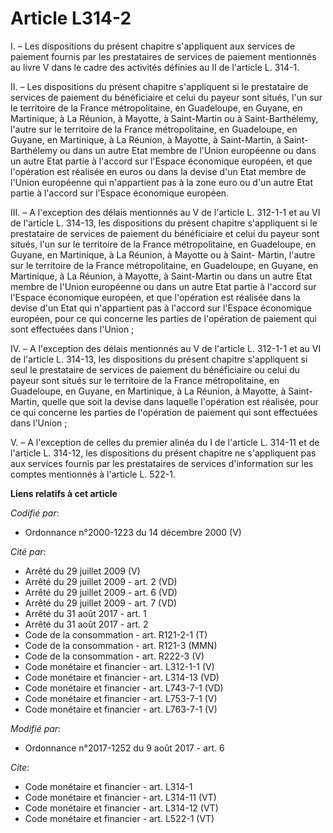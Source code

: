 # Article L314-2

I. – Les dispositions du présent chapitre s'appliquent aux services de paiement fournis par les prestataires de services de
paiement mentionnés au livre V dans le cadre des activités définies au II de l'article L. 314-1. 

II. – Les dispositions du présent chapitre s'appliquent si le prestataire de services de paiement du bénéficiaire et celui du
payeur sont situés, l'un sur le territoire de la France métropolitaine, en Guadeloupe, en Guyane, en Martinique, à La
Réunion, à Mayotte, à Saint-Martin ou à Saint-Barthélemy, l'autre sur le territoire de la France métropolitaine, en
Guadeloupe, en Guyane, en Martinique, à La Réunion, à Mayotte, à Saint-Martin, à Saint-Barthélemy ou dans un autre Etat
membre de l'Union européenne ou dans un autre Etat partie à l'accord sur l'Espace économique européen, et que l'opération est
réalisée en euros ou dans la devise d'un Etat membre de l'Union européenne qui n'appartient pas à la zone euro ou d'un autre
Etat partie à l'accord sur l'Espace économique européen. 

III. – A l'exception des délais mentionnés au V de l'article L. 312-1-1 et au VI de l'article L. 314-13, les dispositions du
présent chapitre s'appliquent si le prestataire de services de paiement du bénéficiaire et celui du payeur sont situés, l'un
sur le territoire de la France métropolitaine, en Guadeloupe, en Guyane, en Martinique, à La Réunion, à Mayotte ou à Saint-
Martin, l'autre sur le territoire de la France métropolitaine, en Guadeloupe, en Guyane, en Martinique, à La Réunion, à
Mayotte, à Saint-Martin ou dans un autre Etat membre de l'Union européenne ou dans un autre Etat partie à l'accord sur
l'Espace économique européen, et que l'opération est réalisée dans la devise d'un Etat qui n'appartient pas à l'accord sur
l'Espace économique européen, pour ce qui concerne les parties de l'opération de paiement qui sont effectuées dans l'Union ; 

IV. – A l'exception des délais mentionnés au V de l'article L. 312-1-1 et au VI de l'article L. 314-13, les dispositions du
présent chapitre s'appliquent si seul le prestataire de services de paiement du bénéficiaire ou celui du payeur sont situés
sur le territoire de la France métropolitaine, en Guadeloupe, en Guyane, en Martinique, à La Réunion, à Mayotte, à Saint-
Martin, quelle que soit la devise dans laquelle l'opération est réalisée, pour ce qui concerne les parties de l'opération de
paiement qui sont effectuées dans l'Union ; 

V. – A l'exception de celles du premier alinéa du I de l'article L. 314-11 et de l'article L. 314-12, les dispositions du
présent chapitre ne s'appliquent pas aux services fournis par les prestataires de services d'information sur les comptes
mentionnés à l'article L. 522-1.

**Liens relatifs à cet article**

_Codifié par_:

  - Ordonnance n°2000-1223 du 14 décembre 2000 (V)

_Cité par_:

  - Arrêté du 29 juillet 2009 (V)
  - Arrêté du 29 juillet 2009 - art. 2 (VD)
  - Arrêté du 29 juillet 2009 - art. 6 (VD)
  - Arrêté du 29 juillet 2009 - art. 7 (VD)
  - Arrêté du 31 août 2017 - art. 1
  - Arrêté du 31 août 2017 - art. 2
  - Code de la consommation - art. R121-2-1 (T)
  - Code de la consommation - art. R121-3 (MMN)
  - Code de la consommation - art. R222-3 (V)
  - Code monétaire et financier - art. L312-1-1 (V)
  - Code monétaire et financier - art. L314-13 (VD)
  - Code monétaire et financier - art. L743-7-1 (VD)
  - Code monétaire et financier - art. L753-7-1 (V)
  - Code monétaire et financier - art. L763-7-1 (V)

_Modifié par_:

  - Ordonnance n°2017-1252 du 9 août 2017 - art. 6

_Cite_:

  - Code monétaire et financier - art. L314-1
  - Code monétaire et financier - art. L314-11 (VT)
  - Code monétaire et financier - art. L314-12 (VT)
  - Code monétaire et financier - art. L522-1 (VT)
